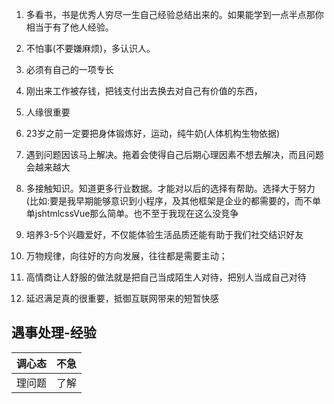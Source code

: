 1. 多看书，书是优秀人穷尽一生自己经验总结出来的。如果能学到一点半点那你相当于有了他人经验。

2. 不怕事(不要嫌麻烦)，多认识人。

3. 必须有自己的一项专长

4. 刚出来工作被存钱，把钱支付出去换去对自己有价值的东西，
5. 人缘很重要

6. 23岁之前一定要把身体锻炼好，运动，纯牛奶(人体机构生物依据)

7. 遇到问题因该马上解决。拖着会使得自己后期心理因素不想去解决，而且问题会越来越大

8. 多接触知识。知道更多行业数据。才能对以后的选择有帮助。选择大于努力(比如:要是我早期能够意识到小程序，及其他框架是企业的都需要的，而不单单jshtmlcssVue那么简单。也不至于我现在这么没竞争

9. 培养3-5个兴趣爱好，不仅能体验生活品质还能有助于我们社交结识好友

10. 万物规律，向往好的方向发展，往往都是需要主动；

11. 高情商让人舒服的做法就是把自己当成陌生人对待，把别人当成自己对待

12. 延迟满足真的很重要，抵御互联网带来的短暂快感

## 遇事处理-经验
|调心态 | 不急|
----|----
|理问题 | 了解|

 